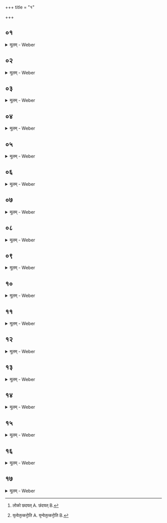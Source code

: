 +++
title = "१"

+++


##  ०१
<details><summary>मूलम् - Weber</summary>

पञ्चमीं चि᳘तिमु᳘पदधाति॥  
एतद्वै᳘ देवा᳘श्चतुर्थीं चि᳘तिं चित्वा᳘ समा᳘रोहन्य᳘दूर्ध्व᳘मन्त᳘रिक्षादर्वाची᳘नं दिवस्त᳘देव त᳘त्संस्कृ᳘त्य समा᳘रोहन्॥
</details>

##  ०२
<details><summary>मूलम् - Weber</summary>

ते ऽब्रुवन्॥  
चेत᳘यध्वमि᳘ति चि᳘तिमिछते᳘ति वाव त᳘दब्रुवन्नित᳘ ऊर्ध्व᳘मिछते᳘ति ते᳘ चेत᳘यमाना दि᳘वमेव᳘ विरा᳘जम् पञ्चमीं चि᳘तिमपश्यंस्ते᳘भ्य एष᳘ लोॗको ऽछन्दयत् [^wbr_1] ॥  

[^wbr_1]: लोको छदयत् A. छंदयत् B.
</details>

##  ०३
<details><summary>मूलम् - Weber</summary>

ते ऽकामयन्त॥  
असपत्न᳘मिमं᳘ लोक᳘मनुपबाधं᳘ कुर्वीमही᳘तिॗ ते ऽब्रुवन्नु᳘प त᳘ज्जानीत य᳘थेमं᳘ लोक᳘मसपत्न᳘मनुपबाधं᳘ कर᳘वामहा इ᳘तिॗ ते ऽब्रुवंश्चेत᳘यध्वमि᳘ति चि᳘तिमिछते᳘ति वाव त᳘दब्रुवंस्त᳘दिछत य᳘थेमं लोक᳘मसपत्न᳘मनुपबाधं᳘ कर᳘वामहा इ᳘ति॥
</details>

##  ०४
<details><summary>मूलम् - Weber</summary>

ते᳘ चेत᳘यमानाः॥  
एता इ᳘ष्टका अपश्यन्नसपत्नास्ता उ᳘पादधत ता᳘भिरेतं᳘ लोक᳘मसपत्न᳘मनुपबाध᳘मकुर्वत तद्य᳘देता᳘भिरिमं᳘ लोक᳘मसपत्न᳘मनुपबाधम᳘कुर्वत त᳘स्मादेता᳘ असपत्नास्त᳘थेॗवैतद्य᳘जमानो य᳘देता᳘ उपद᳘धात᳘मेॗवैत᳘ल्लोक᳘मसपत्न᳘मनुपबाधं᳘ कुरुते सर्व᳘त उ᳘पदधाति सर्व᳘त एॗवैत᳘देतं᳘ लोक᳘मसपत्न᳘मनुपबाधं᳘ कुरुते परार्ध उ᳘पदधाति स᳘र्वमेॗवैत᳘देतं᳘ लोक᳘मसपत्न᳘मनुपवाधं᳘ कुरुते॥
</details>

##  ०५
<details><summary>मूलम् - Weber</summary>

अ᳘थ विरा᳘ज उ᳘पदधाति॥  
एषा वै सा᳘ विराड्यां त᳘द्देवा᳘ विरा᳘जम् पञ्चमीं चि᳘तिम᳘पश्यंस्ता द᳘श-दशो᳘पदधाति द᳘शाक्षरा विरा᳘ड्विरा᳘डेषा चि᳘विः सर्व᳘त उ᳘पदधाति यो वा ए᳘कस्यां दिशि᳘ विरा᳘जति न वै स वि᳘राजति यो वाव स᳘र्वासु दिक्षु᳘ विरा᳘जति स᳘ एव वि᳘राजति॥
</details>

##  ०६
<details><summary>मूलम् - Weber</summary>

य᳘द्वेॗवैता᳘ असपत्ना᳘ उपद᳘धाति॥  
एतद्वै᳘ प्रजा᳘पतिमेत᳘स्मिन्नात्म᳘नः प्र᳘तिहिते सर्व᳘तः पाप्मो᳘पायतत स᳘ एता इ᳘ष्टका अपश्यदसपत्नास्ता उ᳘पाधत्त ता᳘भिस्त᳘म् पाप्मा᳘नम᳘पाहत पाप्मा वै᳘ सप᳘त्नस्तद्य᳘देता᳘भिः पाप्मा᳘नᳫं सप᳘त्नमपा᳘हत त᳘स्मादेता᳘ असपत्नाः᳟॥
</details>

##  ०७
<details><summary>मूलम् - Weber</summary>

तद्वा᳘ एत᳘त्क्रियते॥  
य᳘द्देवा अ᳘कुर्वन्निॗदं न्विमᳫं स᳘ पाप्मा नो᳘पयतते यॗत्त्वेत᳘त्करो᳘ति [^wbr_2] य᳘द्देवा अ᳘कुर्वंस्त᳘त्करवाणीत्य᳘थो य᳘ एव᳘ पाप्मा यः᳘ सप᳘त्नस्त᳘मेता᳘भिर᳘पहते तद्य᳘देता᳘भिः पाप्मा᳘नᳫं सप᳘त्नमपहते त᳘स्मादेता᳘ असपत्नाः᳘ सर्व᳘त उ᳘पदधाति सर्व᳘त एॗवैत᳘त्पाप्मा᳘नᳫं सप᳘त्नम᳘पहते परार्ध उ᳘पदधाति स᳘र्वस्मादेॗवैत᳘दात्म᳘नः पाप्मा᳘नᳫं सप᳘त्नम᳘पहते॥  

[^wbr_2]: य᳘त्वेत᳘त्करो᳘ति A. य᳘न्वेत᳘त्करो᳘ति B.
</details>

##  ०८
<details><summary>मूलम् - Weber</summary>

स᳘ पुर᳘स्तादु᳘पदधाति॥  
अ᳘ग्ने जातान्प्र᳘णुदा नः सप᳘त्नानि᳘ति य᳘थैव य᳘जुस्त᳘था ब᳘न्धुर᳘थ पश्चात्स᳘हसा जातान्प्र᳘णुदा नः सप᳘त्नानि᳘ति य᳘थैव य᳘जुस्त᳘था ब᳘न्धुः॥
</details>

##  ०९
<details><summary>मूलम् - Weber</summary>

सा या᳘ पुर᳘स्तादग्निः सा᳟॥  
या᳘ पश्चा᳘दग्निःॗ साग्नि᳘नैव त᳘त्पुर᳘स्तात्पाप्मा᳘नमपा᳘हताग्नि᳘ना पश्चात्त᳘थैॗवैतद्य᳘जमानो ऽग्नि᳘नैव᳘ पुर᳘स्तात्पाप्मा᳘नमपहॗते ऽग्नि᳘ना पश्चा᳘त्॥
</details>

##  १०
<details><summary>मूलम् - Weber</summary>

अ᳘थ दक्षिणतः᳟॥  
षोडशी स्तो᳘म ओ᳘जो द्र᳘विणमित्ये᳘कादशाक्षरा वै᳘ त्रिष्टुप्त्रै᳘ष्टुभमन्त᳘रिक्षं च᳘तस्रो दि᳘श एष᳘ एव व᳘ज्रः पञ्चदशस्त᳘स्यासा᳘वेॗवादित्यः᳘ षोडशी व᳘ज्रस्य भर्ता स᳘ एते᳘न पञ्चदशे᳘न व᳘ज्रेणैत᳘या त्रिष्टु᳘भा दक्षिणतः᳘ पाप्मा᳘नम᳘पाहत त᳘थैॗवैतद्य᳘जमान एते᳘न पञ्चदशे᳘न व᳘ज्रेणैत᳘या त्रिष्टु᳘भा दक्षिणतः᳘ पाप्मा᳘नम᳘पहते॥
</details>

##  ११
<details><summary>मूलम् - Weber</summary>

अ᳘थोत्तरतः᳟॥  
चतुश्चत्वारिंश स्तो᳘मो व᳘र्चो द्र᳘विणमि᳘ति च᳘तुश्चत्वारिंशदक्षरा वै᳘ त्रिष्टुप्त्रै᳘ष्टुभो व᳘ज्रः स᳘ एते᳘न चतुश्चत्वारिंशे᳘न व᳘ज्रेणैत᳘या त्रिष्टु᳘भोत्तरतः᳘ पाप्मा᳘नम᳘पाहत त᳘थैॗवैतद्य᳘जमान एते᳘न चतुश्चत्वारिंशे᳘न व᳘ज्रेणैत᳘या त्रिष्टु᳘भोत्तरतः᳘ पाप्मा᳘नम᳘पहते॥
</details>

##  १२
<details><summary>मूलम् - Weber</summary>

अ᳘थ मध्ये॥  
अग्नेः पु᳘रीषमसी᳘ति ब्र᳘ह्म वै᳘ चतुर्थी चि᳘तिरग्नि᳘रु वै ब्र᳘ह्म त᳘स्या एतत्पु᳘रीषमिव य᳘त्पञ्चम्य᳘प्सो नामे᳘ति त᳘स्योक्तो ब᳘न्धुः॥
</details>

##  १३
<details><summary>मूलम् - Weber</summary>

ताम् प्रा᳘चीं तिर᳘श्चीमु᳘पदधाति॥  
एत᳘द्धैत᳘या प्रजा᳘पतिः पाप्म᳘नो मू᳘लमवृश्चत्त᳘थैॗवैनयाय᳘मेत᳘त्पाप्म᳘नो मू᳘लं वृश्चति दक्षिणतो᳘ दक्षिणत᳘उद्यामो हि वज्रो᳘ ऽन्तरेण द᳘क्षिणां दि᳘श्यामुद्यामा᳘य ह त᳘मवकाशं᳘ करोति॥
</details>

##  १४
<details><summary>मूलम् - Weber</summary>

सा या᳘ पुर᳘स्तात्प्राणः सा᳟॥  
या᳘ पश्चा᳘दपानः सा᳘ प्राणे᳘नैव त᳘त्पुर᳘स्तात्पाप्मा᳘नमपा᳘हतापाने᳘न पश्चात्त᳘थैॗवैतद्य᳘जमानः प्राणे᳘नैव पुर᳘स्तात्पाप्मा᳘नम᳘पहते ऽपाने᳘न पश्चा᳘त्॥
</details>

##  १५
<details><summary>मूलम् - Weber</summary>

अ᳘थ ये᳘ अभि᳘तः॥  
तौ᳘ बाहू सॗ यो ऽस्याभि᳘तः पाप्मा᳘सीद्बाहु᳘भ्यां तम᳘पाहत त᳘थैॗवैतद्य᳘जमानोॗ यो ऽस्याभि᳘तः पाप्मा भ᳘वति बाहु᳘भ्यामेव तम᳘पहते॥
</details>

##  १६
<details><summary>मूलम् - Weber</summary>

अ᳘न्नम् पु᳘रीषवती॥  
सॗ यो ऽस्योप᳘रिष्ठात्पाप्मा᳘सीद᳘न्नेन तम᳘पाहात त᳘थैॗवैतद्य᳘जमानोॗ यो ऽस्योप᳘रिष्टात्पाप्मा भ᳘वत्य᳘न्नेनैव तम᳘पहते॥
</details>

##  १७
<details><summary>मूलम् - Weber</summary>

स य᳘द्ध वा᳘ एवंवित्प्रा᳘णिति᳟᳟॥  
यो ऽस्य पुर᳘स्तात्पाप्मा भ᳘वति तं तेना᳘पहते᳘ ऽथ य᳘दपा᳘निति ते᳘न तं यः᳘ पश्चाद᳘थ य᳘द्बाहु᳘भ्यां क᳘र्म कुरुते ते᳘नॗ तं यो ऽभितो᳘ ऽथ यद᳘न्नम᳘त्ति ते᳘न तं य᳘ उप᳘रिष्टात्सर्वदा᳘ ह वा᳘ एवंवि᳘त्पाप्मा᳘नम᳘पहते᳘ ऽपि स्व᳘पंस्त᳘स्मादेवं᳘ विदु᳘षः पापं न᳘ कीर्तयेन्ने᳘दस्य पाप्मा᳘सानी᳘ति॥
</details>